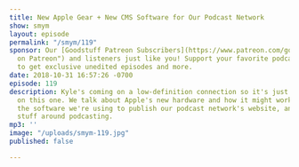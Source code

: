 ```yaml
---
title: New Apple Gear + New CMS Software for Our Podcast Network
show: smym
layout: episode
permalink: "/smym/119"
sponsor: Our [Goodstuff Patreon Subscribers](https://www.patreon.com/goodstuff "Goodstuff
  on Patreon") and listeners just like you! Support your favorite podcasts directly
  to get exclusive unedited episodes and more.
date: 2018-10-31 16:57:26 -0700
episode: 119
description: Kyle's coming on a low-definition connection so it's just Chris' face
  on this one. We talk about Apple's new hardware and how it might work for podcasters,
  the software we're using to publish our podcast network's website, and other fun
  stuff around podcasting.
mp3: ''
image: "/uploads/smym-119.jpg"
published: false

---
```

